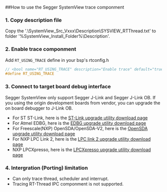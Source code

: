 ##How to use the Segger SystemView trace componment

### 1. Copy description file
Copy the '.\SystemView_Src_Vxxx\Description\SYSVIEW_RTThread.txt' to folder '%SystemView_Install_Folder%\Description\'.
### 2. Enable trace componment
Add `RT_USING_TRACE` define in your bsp's rtconfig.h
```c
// <bool name="RT_USING_TRACE" description="Enable trace" default="true" />
#define RT_USING_TRACE
```
### 3. Connect to target board debug interface
Segger SystemView only support Segger J-Link and Segger J-Link OB. If you using the origin development boards from vendor, you can upgrade the on board debugger to J-Link OB.

* For ST ST-Link, here is the [ST-Link upgrade utility download page](https://www.segger.com/jlink-st-link.html)
* For Atmel EDBG, here is the [EDBG upgrade utility download page](https://www.segger.com/jlink-edbg.html)
* For Freescale(NXP) OpenSDA/OpenSDA-V2, here is the [OpenSDA upgrade utility download page](https://www.segger.com/opensda.html)
* For NXP LPC Link 2, here is the [LPC link 2 upgrade utility download page](https://www.segger.com/lpc-link-2.html)
* NXP LPCXpresso, here is the [LPCXpresso upgrade utility download page](https://www.segger.com/jlink-lpcxpresso-ob.html)

### 4. Intergration (Porting) limitation

* Can only trace thread, scheduler and interrupt. 
* Tracing RT-Thread IPC componment is not supported.
